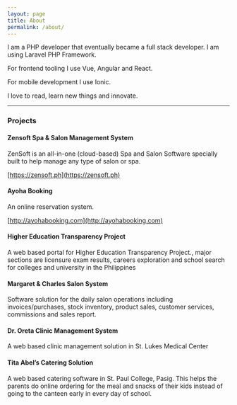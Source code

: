 ```yaml
---
layout: page
title: About
permalink: /about/
---
```


I am a PHP developer that eventually became a full stack developer.	I am using Laravel PHP Framework.

For frontend tooling I use Vue, Angular and React.

For mobile development I use Ionic.

I love to read, learn new things and innovate. 

--------------------

### Projects

####  Zensoft Spa & Salon Management System

ZenSoft is an all-in-one (cloud-based) Spa and Salon Software specially built to help manage any type of salon or spa.

[https://zensoft.ph](https://zensoft.ph)

#### Ayoha Booking 

An online reservation system. 

[http://ayohabooking.com](http://ayohabooking.com)

#### Higher Education Transparency Project

A web based portal for Higher Education Transparency Project., major sections are licensure exam results, careers exploration and school search for colleges and university in the Philippines

#### Margaret & Charles Salon System

Software solution for the daily salon operations including invoices/purchases, stock inventory, product
sales, customer services, commissions and sales report.

#### Dr. Oreta Clinic Management System

A web based clinic management solution in St. Lukes Medical Center

#### Tita Abel’s Catering Solution

A web based catering software in St. Paul College, Pasig. This helps the parents do online ordering for
the meal and snacks of their kids instead of going to the canteen early in every day of school.
